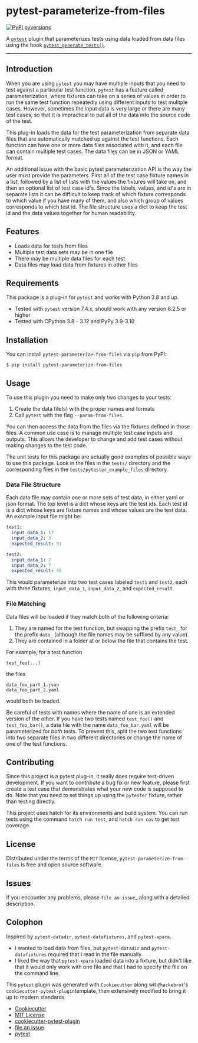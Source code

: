 # pytest-parameterize-from-files

[![PyPI pyversions](https://img.shields.io/pypi/pyversions/pytest-parameterize-from-files.svg)](https://pypi.python.org/pypi/pytest-parameterize-from-files/)

A [`pytest`](https://github.com/pytest-dev/pytest/) plugin that parameterizes
tests using data loaded from data files using the hook
[`pytest_generate_tests()`](https://docs.pytest.org/en/stable/reference/reference.html#collection-hooks).

----

## Introduction

When you are using `pytest` you may have multiple inputs that you need
to test against a particular test function. `pytest` has a feature called
parameterization, where fixtures can take on a series of values in order
to run the same test function repeatedly using different inputs to test
mulitple cases. However, sometimes the input data is very large or there
are many test cases, so that it is impractical to put all of the data into
the source code of the test.

This plug-in loads the data for the test parameterization from separate
data files that are automatically matched up against the test functions.
Each function can have one or more data files associated with it, and
each file can contain multiple test cases. The data files can be in JSON
or YAML format.

An additional issue with the basic pytest parameterization API is the
way the user must provide the parameters. First all of the test case
fixture names in a list, followed by a list of lists with the values the
fixtures will take on, and then an optional list of test case id's.
Since the labels, values, and id's are in separate lists it can be
difficult to keep track of which fixture corresponds to which value if
you have many of them, and also which group of values corresponds to
which test id. The file structure uses a dict to keep the test id and
the data values together for human readability.

## Features

- Loads data for tests from files
- Multiple test data sets may be in one file
- There may be multiple data files for each test
- Data files may load data from fixtures in other files

## Requirements

This package is a plug-in for `pytest` and works with Python 3.8 and up.
- Tested with `pytest` version 7.4.x, should work with any version
  6.2.5 or higher
- Tested with CPython 3.8 - 3.12 and PyPy 3.9-3.10

## Installation

You can install `pytest-parameterize-from-files` via `pip` from PyPI:

    $ pip install pytest-parameterize-from-files

## Usage

To use this plugin you need to make only two changes to your tests:

1. Create the data file(s) with the proper names and formats
2. Call `pytest` with the flag `--param-from-files`.

You can then access the data from the files via the fixtures defined in
those files. A common use case is to manage multiple test case inputs
and outputs. This allows the developer to change and add test cases
without making changes to the test code.

The unit tests for this package are actually good examples of possible
ways to use this package. Look in the files in the `tests/` directory
and the corresponding files in the `tests/pytester_example_files`
directory.

### Data File Structure

Each data file may contain one or more sets of test data, in either yaml
or json format. The top level is a dict whose keys are the test ids.
Each test id is a dict whose keys are fixture names and whose values are
the test data. An example input file might be:

```yaml
test1:
  input_data_1: 17
  input_data_2: 3
  expected_result: 51

test2:
  input_data_1: 7
  input_data_2: 7
  expected_result: 49
```

This would parameterize into two test cases labeled `test1` and `test2`,
each with three fixtures, `input_data_1`, `input_data_2`, and
`expected_result`.

### File Matching

Data files will be loaded if they match both of the following criteria:

1. They are named for the test function, but swapping the prefix `test_`
   for the prefix `data_` (although the file names may be suffixed by
   any value).
2. They are contained in a folder at or below the file that contains the
   test.

For example, for a test function

    test_foo(...)

the files

    data_foo_part_1.json
    data_foo_part_2.yaml

would both be loaded.

Be careful of tests with names where the name of one is an extended version
of the other. If you have two tests named `test_foo()` and `test_foo_bar()`,
a data file with the name `data_foo_bar.yaml` will be parameterized for
*both* tests. To prevent this, split the two test functions into two separate
files in two different directories or change the name of one of the test
functions.

## Contributing

Since this project is a pytest plug-in, it really does require test-driven
development. If you want to contribute a bug fix or new feature, please
first create a test case that demonstrates what your new code is supposed
to do. Note that you need to set things up using the `pytester` fixture,
rather than testing directly.

This project uses hatch for its environments and build system. You can
run tests using the command `hatch run test`, and `hatch run cov` to
get test coverage.

## License

Distributed under the terms of the `MIT` license,
`pytest-parameterize-from-files` is free and open source software.

## Issues

If you encounter any problems, please `file an issue`_ along with a
detailed description.

## Colophon

Inspired by `pytest-datadir`, `pytest-datafixtures`, and
`pytest-xpara`.
- I wanted to load data from files, but `pytest-datadir` and
  `pytest-datafixtures` required that I read in the file manually.
- I liked the way that `pytest-xpara` loaded data into a fixture,
  but didn't like that it would only work with one file and that
  I had to specify the file on the command line.

This `pytest` plugin was generated with `Cookiecutter` along wit
`@hackebrot`'s `cookiecutter-pytest-plugin`template, then
extensively modified to bring it up to modern standards.

- [Cookiecutter](https://github.com/audreyr/cookiecutter)
- [MIT License](http://opensource.org/licenses/MIT)
- [cookiecutter-pytest-plugin](https://github.com/pytest-dev/cookiecutter-pytest-plugin)
- [file an issue](https://github.com/paulsuh/pytest-parameterize-from-files/issues)
- [pytest](https://github.com/pytest-dev/pytest)
